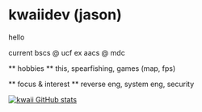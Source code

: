 # kwaiidev (jason)

hello

current bscs @ ucf
ex aacs @ mdc

** hobbies **
this, spearfishing, games (map, fps)

** focus & interest ** 
reverse eng, system eng, security

[![kwaii GitHub stats](https://github-readme-stats.vercel.app/api?username=kwaiidev)](https://github.com/kwaiidev/github-readme-stats)





